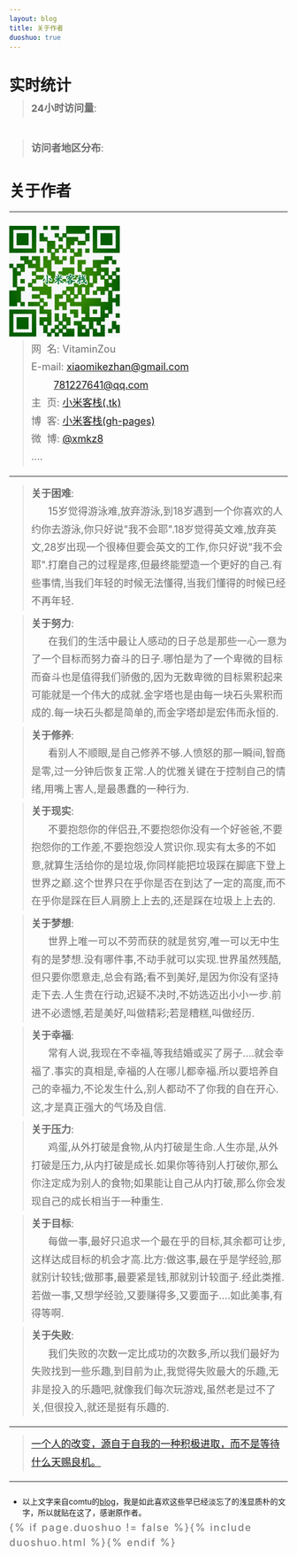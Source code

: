 ```yaml
---
layout: blog
title: 关于作者
duoshuo: true
---
```


<style>
p {
    color: #6D6D6D;
    font-size: 18px;
    line-height: 1.5;
    letter-spacing: 2px;
    margin-top: -10px;
}
hr {
	margin-top: 0;
	margin-bottom: 25px;
}
blockquote p {
    line-height: 1.8;
    letter-spacing: 0px;
}
</style>

# 实时统计

> **24小时访问量**: <br />

<div id="visitors-per-day">
<script type="text/javascript" src="//rc.revolvermaps.com/0/0/0.js?i=2cv58yipqf5&amp;d=3&amp;p=0&amp;b=1&amp;w=293&amp;g=3&amp;f=lucida_console&amp;fs=14&amp;r=0&amp;c0=7f8278&amp;c1=13ab2b&amp;c2=000000&amp;ic0=0&amp;ic1=0" async="async"></script><br />
</div>

> **访问者地区分布**: <br />

<div id="map-world">
<script type="text/javascript" src="//rc.revolvermaps.com/0/0/4.js?i=2nmohk34s3l&amp;m=0&amp;h=256&amp;c=ff0000&amp;r=30" async="async"></script>
</div>

# 关于作者

<hr id="line"/>

<link rel="stylesheet" href="/res/css/page.css">
<div>
<div class="right"><img src="/res/img/bina.png" /></div>
</div>

> 网&nbsp;&nbsp;名: VitaminZou<br />
> E-mail: <a href="mailto:xiaomikezhan@gmail.com">xiaomikezhan@gmail.com</a><br />
&nbsp;&nbsp;&nbsp;&nbsp;&nbsp;&nbsp;&nbsp;&nbsp;<a href="mailto:781227641@qq.com">781227641@qq.com</a><br />
> 主&nbsp;&nbsp;页: <a href="http://www.xiaomikezhan123.tk/">小米客栈(.tk)</a> <br /> 
> 博&nbsp;&nbsp;客: <a href="http://xmkz.github.io/">小米客栈(gh-pages)</a>  <br />
> 微&nbsp;&nbsp;博: <a href="http://weibo.com/xmkz8">@xmkz8</a>  <br />
> ....


---

> **关于困难**: <br />&nbsp;&nbsp;&nbsp;&nbsp;&nbsp;&nbsp;15岁觉得游泳难,放弃游泳,到18岁遇到一个你喜欢的人约你去游泳,你只好说"我不会耶".18岁觉得英文难,放弃英文,28岁出现一个很棒但要会英文的工作,你只好说"我不会耶".打磨自己的过程是疼,但最终能塑造一个更好的自己.有些事情,当我们年轻的时候无法懂得,当我们懂得的时候已经不再年轻.

> **关于努力**: <br />&nbsp;&nbsp;&nbsp;&nbsp;&nbsp;&nbsp;在我们的生活中最让人感动的日子总是那些一心一意为了一个目标而努力奋斗的日子.哪怕是为了一个卑微的目标而奋斗也是值得我们骄傲的,因为无数卑微的目标累积起来可能就是一个伟大的成就.金字塔也是由每一块石头累积而成的.每一块石头都是简单的,而金字塔却是宏伟而永恒的.

> **关于修养**: <br />&nbsp;&nbsp;&nbsp;&nbsp;&nbsp;&nbsp;看别人不顺眼,是自己修养不够.人愤怒的那一瞬间,智商是零,过一分钟后恢复正常.人的优雅关键在于控制自己的情绪,用嘴上害人,是最愚蠢的一种行为.

> **关于现实**: <br />&nbsp;&nbsp;&nbsp;&nbsp;&nbsp;&nbsp;不要抱怨你的伴侣丑,不要抱怨你没有一个好爸爸,不要抱怨你的工作差,不要抱怨没人赏识你.现实有太多的不如意,就算生活给你的是垃圾,你同样能把垃圾踩在脚底下登上世界之巅.这个世界只在乎你是否在到达了一定的高度,而不在乎你是踩在巨人肩膀上上去的,还是踩在垃圾上上去的.

> **关于梦想**: <br />&nbsp;&nbsp;&nbsp;&nbsp;&nbsp;&nbsp;世界上唯一可以不劳而获的就是贫穷,唯一可以无中生有的是梦想.没有哪件事,不动手就可以实现.世界虽然残酷,但只要你愿意走,总会有路;看不到美好,是因为你没有坚持走下去.人生贵在行动,迟疑不决时,不妨选迈出小小一步.前进不必遗憾,若是美好,叫做精彩;若是糟糕,叫做经历.

> **关于幸福**: <br />&nbsp;&nbsp;&nbsp;&nbsp;&nbsp;&nbsp;常有人说,我现在不幸福,等我结婚或买了房子....就会幸福了.事实的真相是,幸福的人在哪儿都幸福.所以要培养自己的幸福力,不论发生什么,别人都动不了你我的自在开心.这,才是真正强大的气场及自信.

> **关于压力**: <br />&nbsp;&nbsp;&nbsp;&nbsp;&nbsp;&nbsp;鸡蛋,从外打破是食物,从内打破是生命.人生亦是,从外打破是压力,从内打破是成长.如果你等待别人打破你,那么你注定成为别人的食物;如果能让自己从内打破,那么你会发现自己的成长相当于一种重生.

> **关于目标**: <br />&nbsp;&nbsp;&nbsp;&nbsp;&nbsp;&nbsp;每做一事,最好只追求一个最在乎的目标,其余都可让步,这样达成目标的机会才高.比方:做这事,最在乎是学经验,那就别计较钱;做那事,最要紧是钱,那就别计较面子.经此类推.若做一事,又想学经验,又要赚得多,又要面子....如此美事,有得等啊.

> **关于失败**: <br />&nbsp;&nbsp;&nbsp;&nbsp;&nbsp;&nbsp;我们失败的次数一定比成功的次数多,所以我们最好为失败找到一些乐趣,到目前为止,我觉得失败最大的乐趣,无非是投入的乐趣吧,就像我们每次玩游戏,虽然老是过不了关,但很投入,就还是挺有乐趣的.

---

> [一个人的改变，源自于自我的一种积极进取，而不是等待什么天赐良机。](/)

---


- 以上文字来自comtu的[blog](http://comtu.github.io/)，我是如此喜欢这些早已经淡忘了的浅显质朴的文字，所以就贴在这了，感谢原作者。


{% if page.duoshuo != false %}{% include duoshuo.html %}{% endif %}